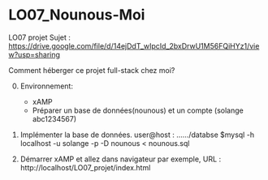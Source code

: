 # LO07_Nounous-Moi
LO07 projet 
Sujet : https://drive.google.com/file/d/14ejDdT_wIpcId_2bxDrwU1M56FQiHYz1/view?usp=sharing

Comment héberger ce projet full-stack chez moi?

0. Environnement:
	- xAMP
	- Préparer un base de données(nounous) et un compte (solange abc1234567)

1. Implémenter la base de données.
   user@host : ……/databse $mysql -h localhost -u solange -p -D nounous < nounous.sql

2. Démarrer xAMP et allez dans navigateur
   par exemple, URL : http://localhost/LO07_projet/index.html
